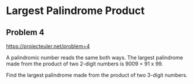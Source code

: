 # Largest Palindrome Product

## Problem 4

https://projecteuler.net/problem=4

A palindromic number reads the same both ways.
The largest palindrome made from the product of two 2-digit numbers is
9009 = 91 x 99.

Find the largest palindrome made from the product of two 3-digit
numbers.
